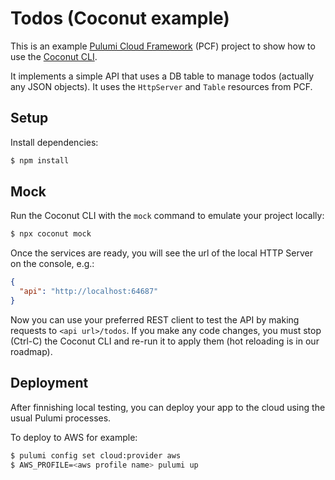 # Todos (Coconut example)

This is an example [Pulumi Cloud Framework](https://github.com/pulumi/pulumi-cloud) (PCF) project to show how to use the [Coconut CLI](https://www.npmjs.com/package/@getcoconut/cli).

It implements a simple API that uses a DB table to manage todos (actually any JSON objects). It uses the `HttpServer` and `Table` resources from PCF.

## Setup

Install dependencies:

```sh
$ npm install
```

## Mock

Run the Coconut CLI with the `mock` command to emulate your project locally:

```sh
$ npx coconut mock
```

Once the services are ready, you will see the url of the local HTTP Server on the console, e.g.:

```json
{
  "api": "http://localhost:64687"
}
```

Now you can use your preferred REST client to test the API by making requests to `<api url>/todos`. If you make any code changes, you must stop (Ctrl-C) the Coconut CLI and re-run it to apply them (hot reloading is in our roadmap).

## Deployment

After finnishing local testing, you can deploy your app to the cloud using the usual Pulumi processes.

To deploy to AWS for example:

```sh
$ pulumi config set cloud:provider aws
$ AWS_PROFILE=<aws profile name> pulumi up
```
